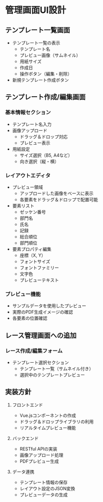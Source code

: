 # 管理画面UI設計

## テンプレート一覧画面
- テンプレート一覧の表示
  - テンプレート名
  - プレビュー画像（サムネイル）
  - 用紙サイズ
  - 作成日
  - 操作ボタン（編集・削除）
- 新規テンプレート作成ボタン

## テンプレート作成/編集画面
### 基本情報セクション
- テンプレート名入力
- 画像アップロード
  - ドラッグ＆ドロップ対応
  - プレビュー表示
- 用紙設定
  - サイズ選択（B5, A4など）
  - 向き選択（縦・横）

### レイアウトエディタ
- プレビュー領域
  - アップロードした画像をベースに表示
  - 各要素をドラッグ＆ドロップで配置可能
- 要素リスト
  - ゼッケン番号
  - 部門名
  - 氏名
  - 記録
  - 総合順位
  - 部門順位
- 要素プロパティ編集
  - 座標（X, Y）
  - フォントサイズ
  - フォントファミリー
  - 文字色
  - プレビューテキスト

### プレビュー機能
- サンプルデータを使用したプレビュー
- 実際のPDF生成イメージの確認
- 各要素の位置確認

## レース管理画面への追加
### レース作成/編集フォーム
- テンプレート選択セクション
  - テンプレート一覧（サムネイル付き）
  - 選択中のテンプレートプレビュー

## 実装方針
1. フロントエンド
   - Vue.jsコンポーネントの作成
   - ドラッグ＆ドロップライブラリの利用
   - リアルタイムプレビュー機能

2. バックエンド
   - RESTful APIの実装
   - 画像アップロード処理
   - PDFプレビュー生成

3. データ連携
   - テンプレート情報の保存
   - レイアウト設定のJSON変換
   - プレビューデータの生成 